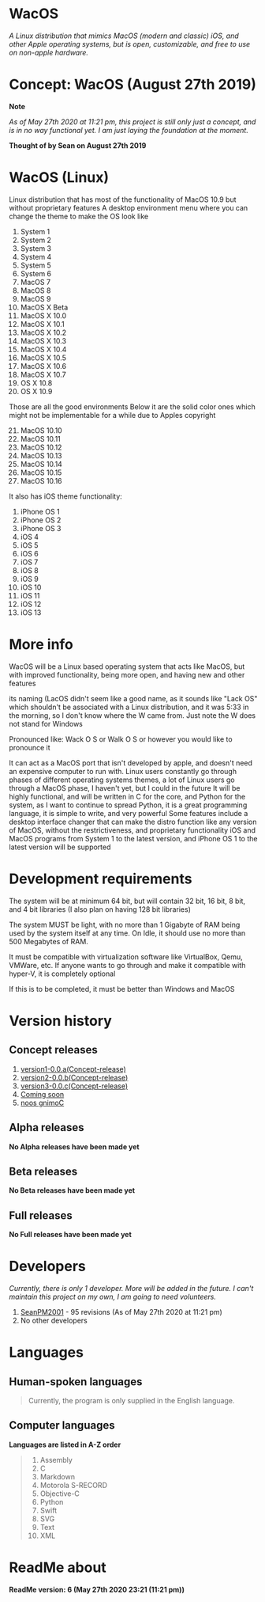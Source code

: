 # WacOS

_A Linux distribution that mimics MacOS (modern and classic) iOS, and other Apple operating systems, but is open, customizable, and free to use on non-apple hardware._

# Concept: WacOS (August 27th 2019)

**Note**

_As of May 27th 2020 at 11:21 pm, this project is still only just a concept, and is in no way functional yet. I am just laying the foundation at the moment._

**Thought of by Sean on August 27th 2019**

# WacOS (Linux)

Linux distribution that has most of the functionality of MacOS 10.9 but without proprietary features
A desktop environment menu where you can change the theme to make the OS look like
1. System 1
2. System 2
3. System 3
4. System 4
5. System 5
6. System 6
7. MacOS 7
8. MacOS 8
9. MacOS 9
10. MacOS X Beta
11. MacOS X 10.0
12. MacOS X 10.1
13. MacOS X 10.2
14. MacOS X 10.3
15. MacOS X 10.4
16. MacOS X 10.5
17. MacOS X 10.6
18. MacOS X 10.7
19. OS X 10.8
20. OS X 10.9

Those are all the good environments
Below it are the solid color ones which might not be implementable for a while due to Apples copyright

21. MacOS 10.10
22. MacOS 10.11
23. MacOS 10.12
24. MacOS 10.13
25. MacOS 10.14
26. MacOS 10.15
27. MacOS 10.16

It also has iOS theme functionality:

1. iPhone OS 1
2. iPhone OS 2
3. iPhone OS 3
4. iOS 4
5. iOS 5
6. iOS 6
7. iOS 7
8. iOS 8
9. iOS 9
10. iOS 10
11. iOS 11
12. iOS 12
13. iOS 13

# More info

WacOS will be a Linux based operating system that acts like MacOS, but with improved functionality, being more open, and having new and other features

its naming (LacOS didn't seem like a good name, as it sounds like "Lack OS" which shouldn't be associated with a Linux distribution, and it was 5:33 in the morning, so I don't know where the W came from. Just note the W does not stand for Windows

Pronounced like: Wack O S or Walk O S or however you would like to pronounce it

It can act as a MacOS port that isn't developed by apple, and doesn't need an expensive computer to run with. Linux users constantly go through phases of different operating systems themes, a lot of Linux users go through a MacOS phase, I haven't  yet, but I could in the future
It will be highly functional, and will be written in C for the core, and Python for the system, as I want to continue to spread Python, it is a great programming language, it is simple to write, and very powerful
Some features include a desktop interface changer that can make the distro function like any version of MacOS, without the restrictiveness, and proprietary functionality
iOS and MacOS programs from System 1 to the latest version, and iPhone OS 1 to the latest version will be supported

# Development requirements

The system will be at minimum 64 bit, but will contain 32 bit, 16 bit, 8 bit, and 4 bit libraries (I also plan on having 128 bit libraries)

The system MUST be light, with no more than 1 Gigabyte of RAM being used by the system itself at any time. On Idle, it should use no more than 500 Megabytes of RAM.

It must be compatible with virtualization software like VirtualBox, Qemu, VMWare, etc. If anyone wants to go through and make it compatible with hyper-V, it is completely optional

If this is to be completed, it must be better than Windows and MacOS

# Version history

Concept releases
-----------

1. [version1-0.0.a(Concept-release)](https://github.com/seanpm2001/WacOS/releases/tag/V0.0.A)
2. [version2-0.0.b(Concept-release)](https://github.com/seanpm2001/WacOS/releases/tag/V0.0.B)
3. [version3-0.0.c(Concept-release)](https://github.com/seanpm2001/WacOS/releases/tag/V0.0.C)
4. [Coming soon](about:blank)
5. [noos gnimoC](https://www.example.com)

Alpha releases
-----------

**No Alpha releases have been made yet**

Beta releases
-----------

**No Beta releases have been made yet**

Full releases
-----------

**No Full releases have been made yet**

# Developers

_Currently, there is only 1 developer. More will be added in the future. I can't maintain this project on my own, I am going to need volunteers._

1. [SeanPM2001](https://github.com/seanpm2001) - 95 revisions (As of May 27th 2020 at 11:21 pm)
2. No other developers

# Languages

Human-spoken languages
-----------

> Currently, the program is only supplied in the English language.

Computer languages
-----------

**Languages are listed in A-Z order**

> 01. Assembly
> 02. C
> 03. Markdown
> 04. Motorola S-RECORD
> 05. Objective-C
> 06. Python
> 07. Swift
> 08. SVG
> 09. Text
> 10. XML

# ReadMe about

**ReadMe version: 6 (May 27th 2020 23:21 (11:21 pm))**
